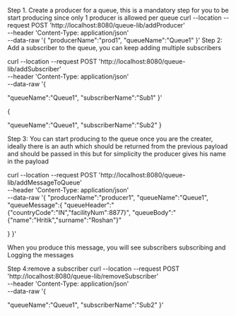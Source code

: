 Step 1.
Create a producer for a queue, this is a mandatory step for you to be start producing since only 1 producer is allowed per queue
curl --location --request POST 'http://localhost:8080/queue-lib/addProducer' \
--header 'Content-Type: application/json' \
--data-raw '{
   "producerName":"prod1",
   "queueName":"Queue1"
}'
Step 2:
Add a subscriber to the queue, you can keep adding multiple subscribers

curl --location --request POST 'http://localhost:8080/queue-lib/addSubscriber' \
--header 'Content-Type: application/json' \
--data-raw '{

   "queueName":"Queue1",
   "subscriberName":"Sub1"
}'


{

   "queueName":"Queue1",
   "subscriberName":"Sub2"
}

Step 3:
You can start producing to the queue once you are the creater, ideally there is an auth which should be returned from the previous payload and should be passed in this but for simplicity the producer gives his name in the payload


curl --location --request POST 'http://localhost:8080/queue-lib/addMessageToQueue' \
--header 'Content-Type: application/json' \
--data-raw '{
   "producerName":"producer1",
   "queueName":"Queue1",
   "queueMessage":{
       "queueHeader":"{\"countryCode\":\"IN\",\"facilityNum\":8877}",
       "queueBody":"{\"name\":\"Hritik\",\"surname\":\"Roshan\"}"

   }
}'

When you produce this message, you will see subscribers subscribing and Logging the messages


Step 4:remove a subscriber 
curl --location --request POST 'http://localhost:8080/queue-lib/removeSubscriber' \
--header 'Content-Type: application/json' \
--data-raw '{

   "queueName":"Queue1",
   "subscriberName":"Sub2"
}'
